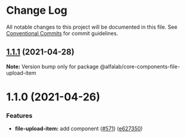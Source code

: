 # Change Log

All notable changes to this project will be documented in this file.
See [Conventional Commits](https://conventionalcommits.org) for commit guidelines.

## [1.1.1](https://github.com/alfa-laboratory/core-components/compare/@alfalab/core-components-file-upload-item@1.1.0...@alfalab/core-components-file-upload-item@1.1.1) (2021-04-28)

**Note:** Version bump only for package @alfalab/core-components-file-upload-item





# 1.1.0 (2021-04-26)


### Features

* **file-upload-item:** add component ([#571](https://github.com/alfa-laboratory/core-components/issues/571)) ([e627350](https://github.com/alfa-laboratory/core-components/commit/e627350b3eabfb36aaa67c17411a9b98b551867d))
